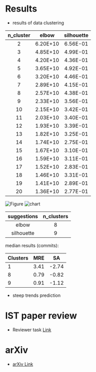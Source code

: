 
# Results
 - results of data clustering

| n_cluster |   elbow  | silhouette |
|:---------:|:--------:|:----------:|
|     2     | 6.20E+10 |  6.56E-01  |
|     3     | 4.85E+10 |  4.99E-01  |
|     4     | 4.20E+10 |  4.36E-01  |
|     5     | 3.65E+10 |  4.92E-01  |
|     6     | 3.20E+10 |  4.46E-01  |
|     7     | 2.89E+10 |  4.15E-01  |
|     8     | 2.57E+10 |  4.38E-01  |
|     9     | 2.33E+10 |  3.56E-01  |
|     10    | 2.15E+10 |  3.42E-01  |
|     11    | 2.03E+10 |  3.40E-01  |
|     12    | 1.93E+10 |  3.39E-01  |
|     13    | 1.82E+10 |  3.25E-01  |
|     14    | 1.74E+10 |  2.75E-01  |
|     15    | 1.67E+10 |  3.10E-01  |
|     16    | 1.59E+10 |  3.11E-01  |
|     17    | 1.52E+10 |  2.83E-01  |
|     18    | 1.46E+10 |  3.31E-01  |
|     19    | 1.41E+10 |  2.89E-01  |
|     20    | 1.36E+10 |  2.77E-01  |

![Figure](https://user-images.githubusercontent.com/16036156/85632245-f6a10300-b644-11ea-8905-89c12e534be8.png)
![chart](https://user-images.githubusercontent.com/16036156/85632531-7b8c1c80-b645-11ea-8a71-9642632fe950.png)

| suggestions | n_clusters |
|:-----------:|:----------:|
|    elbow    |      8     |
|  silhouette |      9     |

median results (commits):

| Clusters | MRE  | SA    |
|----------|------|-------|
| 1        | 3.41 | -2.74 |
| 8        | 0.79 | -0.82 |
| 9        | 0.91 | -1.12 |

 - steep trends prediction

# IST paper review
 - Reviewer task [Link](https://docs.google.com/document/d/1Xg7CQVeB5DvdtNXlxi6iy9c42Z5hqv3V3W3UCq1bGbQ/edit?usp=sharing)

# arXiv
 - [arXiv Link](https://arxiv.org/pdf/2006.07240.pdf) 
 
